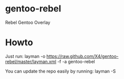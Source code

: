 gentoo-rebel
============

Rebel Gentoo Overlay

# Howto

Just run: 
    layman -o https://raw.github.com/X4/gentoo-rebel/master/layman.xml  -f -a gentoo-rebel

You can update the repo easily by running:
    layman -S
